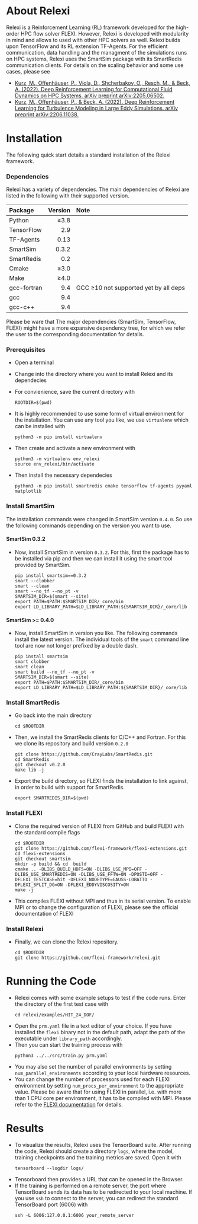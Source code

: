 # About Relexi

Relexi is a Reinforcement Learning (RL) framework developed for the high-order HPC flow solver FLEXI.
However, Relexi is developed with modularity in mind and allows to used with other HPC solvers as well.
Relexi builds upon TensorFlow and its RL extension TF-Agents.
For the efficient communication, data handling and the managment of the simulations runs on HPC systems, Relexi uses the SmartSim package with its SmartRedis communication clients.
For details on the scaling behavior and some use cases, please see
* [Kurz, M., Offenhäuser, P., Viola, D., Shcherbakov, O., Resch, M., & Beck, A. (2022). Deep Reinforcement Learning for Computational Fluid Dynamics on HPC Systems. arXiv preprint arXiv:2205.06502.](https://arxiv.org/pdf/2206.11038.pdf)
* [Kurz, M., Offenhäuser, P., & Beck, A. (2022). Deep Reinforcement Learning for Turbulence Modeling in Large Eddy Simulations. arXiv preprint arXiv:2206.11038.](https://arxiv.org/pdf/2205.06502.pdf)

# Installation

The following quick start details a standard installation of the Relexi framework.

### Dependencies

Relexi has a variety of dependencies.
The main dependencies of Relexi are listed in the following with their supported version.

| Package          | Version       | Note     | 
|:-----------------|--------------:|:---------|
| Python           |     ≥3.8      |          |
| TensorFlow       |      2.9      |          |
| TF-Agents        |      0.13     |          |
| SmartSim         |      0.3.2    |          |
| SmartRedis       |      0.2      |          |
| Cmake            |     ≥3.0      |          |
| Make             |     ≥4.0      |          |
| gcc-fortran      |      9.4      | GCC ≥10 not supported yet by all deps  |
| gcc              |      9.4      |          |
| gcc-c++          |      9.4      |          |

Please be ware that The major dependencies (SmartSim, TensorFlow, FLEXI) might have a more expansive dependency tree, for which we refer the user to the corresponding documentation for details.

### Prerequisites
* Open a terminal
* Change into the directory where you want to install Relexi and its dependecies
* For convienience, save the current directory with
    ```
    ROOTDIR=$(pwd)
    ```

* It is highly recommended to use some form of virtual environment for the installation. You can use any tool you like, we use `virtualenv` which can be installed with 
    ```
    python3 -m pip install virtualenv
    ```

* Then create and activate a new environment with
    ```
    python3 -m virtualenv env_relexi
    source env_relexi/bin/activate
    ```

* Then install the necessary dependecies
    ```
    python3 -m pip install smartredis cmake tensorflow tf-agents pyyaml matplotlib
    ```

### Install SmartSim
The installation commands were changed in SmartSim version `0.4.0`. So use the following commands depending on the version you want to use.

#### SmartSim 0.3.2
* Now, install SmartSim in version `0.3.2`. For this, first the package has to be installed via pip and then we can install it using the smart tool provided by SmartSim.
    ```
    pip install smartsim==0.3.2
    smart --clobber
    smart --clean
    smart --no_tf --no_pt -v
    SMARTSIM_DIR=$(smart --site)
    export PATH=$PATH:$SMARTSIM_DIR/_core/bin
    export LD_LIBRARY_PATH=$LD_LIBRARY_PATH:${SMARTSIM_DIR}/_core/lib
    ```

#### SmartSim >= 0.4.0
* Now, install SmartSim in version you like. The following commands install the latest version. The individual tools of the `smart` command line tool are now not longer prefixed by a double dash.
    ```
    pip install smartsim
    smart clobber
    smart clean
    smart build --no_tf --no_pt -v
    SMARTSIM_DIR=$(smart --site)
    export PATH=$PATH:$SMARTSIM_DIR/_core/bin
    export LD_LIBRARY_PATH=$LD_LIBRARY_PATH:${SMARTSIM_DIR}/_core/lib
    ```

### Install SmartRedis
* Go back into the main directory
    ```
    cd $ROOTDIR
    ```

* Then, we install the SmartRedis clients for C/C++ and Fortran. For this we clone its repository and build version `0.2.0`
    ```
    git clone https://github.com/CrayLabs/SmartRedis.git
    cd SmartRedis
    git checkout v0.2.0
    make lib -j
    ```

* Export the build directory, so FLEXI finds the installation to link against, in order to build with support for SmartRedis.
    ```
    export SMARTREDIS_DIR=$(pwd)
    ```

### Install FLEXI
* Clone the required version of FLEXI from GitHub and build FLEXI with the standard compile flags
    ```
    cd $ROOTDIR
    git clone https://github.com/flexi-framework/flexi-extensions.git
    cd flexi-extensions
    git checkout smartsim
    mkdir -p build && cd  build
    cmake .. -DLIBS_BUILD_HDF5=ON -DLIBS_USE_MPI=OFF -DLIBS_USE_SMARTREDIS=ON -DLIBS_USE_FFTW=ON -DPOSTI=OFF -DFLEXI_TESTCASE=hit -DFLEXI_NODETYPE=GAUSS-LOBATTO -DFLEXI_SPLIT_DG=ON -DFLEXI_EDDYVISCOSITY=ON
    make -j
    ```
* This compiles FLEXI without MPI and thus in its serial version. To enable MPI or to change the configuration of FLEXI, please see the official documentation of FLEXI

### Install Relexi
* Finally, we can clone the Relexi repository.
    ```
    cd $ROOTDIR
    git clone https://github.com/flexi-framework/relexi.git
    ```

# Running the Code
* Relexi comes with some example setups to test if the code runs. Enter the directory of the first test case with
    ```
    cd relexi/examples/HIT_24_DOF/
    ```
* Open the ``prm.yaml`` file in a text editor of your choice. If you have installed the ``flexi`` binary not in the default path, adapt the path of the executable under ``library_path`` accordingly.
* Then you can start the training process with
    ```
    python3 ../../src/train.py prm.yaml
    ```
* You may also set the number of parallel environments by setting ``num_parallel_environments`` according to your local hardware resources.
* You can change the number of processors used for each FLEXI environment by setting ``num_procs_per_environment`` to the appropriate value. Please be aware that for using FLEXI in parallel, i.e. with more than 1 CPU core per environment, it has to be compiled with MPI. Please refer to the [FLEXI documentation](https://www.flexi-project.org/doc/userguide/userguide.pdf) for details.

# Results
* To visualize the results, Relexi uses the TensorBoard suite. After running the code, Relexi should create a directory ``logs``, where the model, training checkpoints and the training metrics are saved. Open it with
    ```
    tensorboard --logdir logs/
    ```
* Tensorboard then provides a URL that can be opened in the Browser.
* If the training is performed on a remote server, the port where TensorBoard sends its data has to be redirected to your local machine. If you use `ssh` to connect to the server, you can redirect the standard TensorBoard port (6006) with
    ```
    ssh -L 6006:127.0.0.1:6006 your_remote_server
    ```
